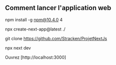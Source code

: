 ## Comment lancer l'application web
npm install -g npm@10.4.0 4

npx create-next-app@latest ./

git clone https://github.com/Stracken/ProjetNextJs

npx next dev

Ouvrez [http://localhost:3000]


